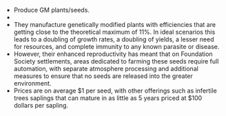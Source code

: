 - Produce GM plants/seeds.
-
- They manufacture genetically modified plants with efficiencies that are getting close to the theoretical maximum of 11%. In ideal scenarios this leads to a doubling of growth rates, a doubling of yields, a lesser need for resources, and complete immunity to any known parasite or disease.
- However, their enhanced reproductivity has meant that on Foundation Society settlements, areas dedicated to farming these seeds require full automation, with separate atmosphere processing and additional measures to ensure that no seeds are released into the greater environment.
- Prices are on average $1 per seed, with other offerings such as infertile trees saplings that can mature in as little as 5 years priced at $100 dollars per sapling.